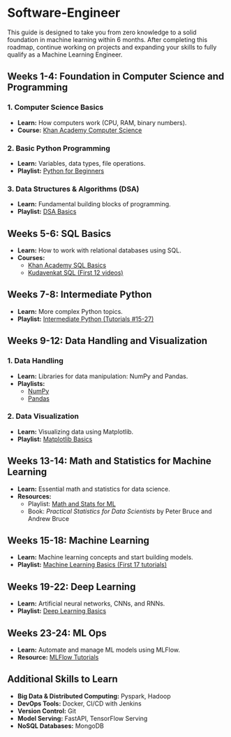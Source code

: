 # Software-Engineer

This guide is designed to take you from zero knowledge to a solid foundation in machine learning within 6 months. After completing this roadmap, continue working on projects and expanding your skills to fully qualify as a Machine Learning Engineer.

## Weeks 1-4: Foundation in Computer Science and Programming

### 1. Computer Science Basics
- **Learn:** How computers work (CPU, RAM, binary numbers).
- **Course:** [Khan Academy Computer Science](https://www.khanacademy.org/computing/ap-computer-science-principles/computers-101)

### 2. Basic Python Programming
- **Learn:** Variables, data types, file operations.
- **Playlist:** [Python for Beginners](https://www.youtube.com/playlist?list=PLeo1K3hjS3uv5U-Lmlnucd7gqF-3ehIh0)

### 3. Data Structures & Algorithms (DSA)
- **Learn:** Fundamental building blocks of programming.
- **Playlist:** [DSA Basics](https://www.youtube.com/playlist?list=PLeo1K3hjS3uu_n_a__MI_KktGTLYopZ12)

## Weeks 5-6: SQL Basics

- **Learn:** How to work with relational databases using SQL.
- **Courses:**  
  - [Khan Academy SQL Basics](https://www.khanacademy.org/computing/computer-programming/sql)  
  - [Kudavenkat SQL (First 12 videos)](https://www.youtube.com/playlist?list=PL08903FB7ACA1C2FB)

## Weeks 7-8: Intermediate Python

- **Learn:** More complex Python topics.
- **Playlist:** [Intermediate Python (Tutorials #15-27)](https://www.youtube.com/playlist?list=PLeo1K3hjS3uv5U-Lmlnucd7gqF-3ehIh0)

## Weeks 9-12: Data Handling and Visualization

### 1. Data Handling
- **Learn:** Libraries for data manipulation: NumPy and Pandas.
- **Playlists:**  
  - [NumPy](https://www.youtube.com/playlist?list=PLeo1K3hjS3uset9zIVzJWqplaWBiacTEU)  
  - [Pandas](https://www.youtube.com/playlist?list=PLeo1K3hjS3uuASpe-1LjfG5f14Bnozjwy)

### 2. Data Visualization
- **Learn:** Visualizing data using Matplotlib.
- **Playlist:** [Matplotlib Basics](https://www.youtube.com/playlist?list=PLeo1K3hjS3uu4Lr8_kro2AqaO6CFYgKOl)

## Weeks 13-14: Math and Statistics for Machine Learning

- **Learn:** Essential math and statistics for data science.
- **Resources:**  
  - Playlist: [Math and Stats for ML](https://www.youtube.com/playlist?list=PLeo1K3hjS3uuKaU2nBDwr6zrSOTzNCs0l)  
  - Book: *Practical Statistics for Data Scientists* by Peter Bruce and Andrew Bruce

## Weeks 15-18: Machine Learning

- **Learn:** Machine learning concepts and start building models.
- **Playlist:** [Machine Learning Basics (First 17 tutorials)](https://www.youtube.com/playlist?list=PLeo1K3hjS3uvCeTYTeyfe0-rN5r8zn9rw)

## Weeks 19-22: Deep Learning

- **Learn:** Artificial neural networks, CNNs, and RNNs.
- **Playlist:** [Deep Learning Basics](https://www.youtube.com/playlist?list=PLeo1K3hjS3uu7CxAacxVndI4bE_o3BDtO)

## Weeks 23-24: ML Ops

- **Learn:** Automate and manage ML models using MLFlow.
- **Resource:** [MLFlow Tutorials](https://www.mlflow.org/docs/latest/tutorials-and-examples/index.html#)

## Additional Skills to Learn

- **Big Data & Distributed Computing:** Pyspark, Hadoop
- **DevOps Tools:** Docker, CI/CD with Jenkins
- **Version Control:** Git
- **Model Serving:** FastAPI, TensorFlow Serving
- **NoSQL Databases:** MongoDB

